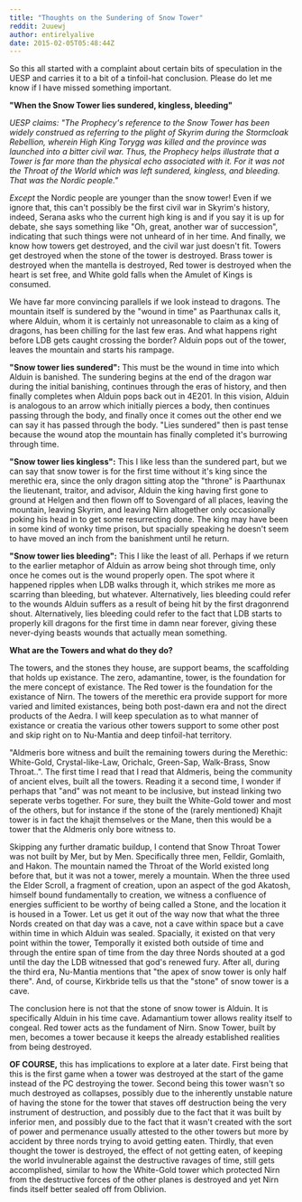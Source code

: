 ```yaml
---
title: "Thoughts on the Sundering of Snow Tower"
reddit: 2uuewj
author: entirelyalive
date: 2015-02-05T05:48:44Z
---
```


So this all started with a complaint about certain bits of speculation in the UESP and carries it to a bit of a tinfoil-hat conclusion. Please do let me know if I have missed something important.

**"When the Snow Tower lies sundered, kingless, bleeding"**

*UESP claims: "The Prophecy's reference to the Snow Tower has been widely construed as referring to the plight of Skyrim during the Stormcloak Rebellion, wherein High King Torygg was killed and the province was launched into a bitter civil war. Thus, the Prophecy helps illustrate that a Tower is far more than the physical echo associated with it. For it was not the Throat of the World which was left sundered, kingless, and bleeding. That was the Nordic people."*

*Except* the Nordic people are younger than the snow tower! Even if we ignore that, this can't possibly be the first civil war in Skyrim's history, indeed, Serana asks who the current high king is and if you say it is up for debate, she says something like "Oh, great, another war of succession", indicating that such things were not unheard of in her time. And finally, we know how towers get destroyed, and the civil war just doesn't fit. Towers get destroyed when the stone of the tower is destroyed. Brass tower is destroyed when the mantella is destroyed, Red tower is destroyed when the heart is set free, and White gold falls when the Amulet of Kings is consumed.
 
We have far more convincing parallels if we look instead to dragons. The mountain itself is sundered by the "wound in time" as Paarthunax calls it, where Alduin, whom it is certainly not unreasonable to claim as a king of dragons,  has been chilling for the last few eras. And what happens right before LDB gets caught crossing the border? Alduin pops out of the tower, leaves the mountain and starts his rampage.

**"Snow tower lies sundered":** This must be the wound in time into which Alduin is banished. The sundering begins at the end of the dragon war during the initial banishing, continues through the eras of history, and then finally completes when Alduin pops back out in 4E201. In this vision, Alduin is analogous to an arrow which initially pierces a body, then continues passing through the body, and finally once it comes out the other end we can say it has passed through the body. "Lies sundered" then is past tense because the wound atop the mountain has finally completed it's burrowing through time.


**"Snow tower lies kingless":** This I like less than the sundered part, but we can say that snow tower is for the first time without it's king since the merethic era, since the only dragon sitting atop the "throne" is Paarthunax the lieutenant, traitor, and  advisor, Alduin the king having first gone to ground at Helgen and then flown off to Sovengard of all places, leaving the mountain, leaving Skyrim, and leaving Nirn altogether only occasionally poking his head in to get some resurrecting done. The king may have been in some kind of wonky time prison, but spacially speaking he doesn't seem to have moved an inch from the banishment until he return.


**"Snow tower lies bleeding":** This I like the least of all. Perhaps if we return to the earlier metaphor of Alduin as arrow being shot through time, only once he comes out is the wound properly open. The spot where it happened ripples when LDB walks through it, which strikes me more as scarring than bleeding, but whatever. Alternatively, lies bleeding could refer to the wounds Alduin suffers as a result of being hit by the first dragonrend shout. Alternatively, lies bleeding could refer to the fact that LDB starts to properly kill dragons for the first time in damn near forever, giving these never-dying beasts wounds that actually mean something.


**What are the Towers and what do they do?**

The towers, and the stones they house, are support beams, the scaffolding that holds up existance. The zero, adamantine, tower, is the foundation for the mere concept of existance. The Red tower is the foundation for the existance of Nirn. The towers of the merethic era provide support for more varied and limited existances, being both post-dawn era and not the direct products of the Aedra. I will keep speculation as to what manner of existance or creatia the various other towers support to some other post and skip right on to Nu-Mantia and deep tinfoil-hat territory.


"Aldmeris bore witness and built the remaining towers during the Merethic: White-Gold, Crystal-like-Law, Orichalc, Green-Sap, Walk-Brass, Snow Throat..". The first time I read that I read that Aldmeris, being the community of ancient elves, built all the towers. Reading it a second time, I wonder if perhaps that "and" was not meant to be inclusive, but instead linking two seperate verbs together. For sure, they built the White-Gold tower and most of the others, but for instance if the stone of the (rarely mentioned) Khajit tower is in fact the khajit themselves or the Mane, then this would be a tower that the Aldmeris only bore witness to.


Skipping any further dramatic buildup, I contend that Snow Throat Tower was not built by Mer, but by Men. Specifically three men, Felldir, Gomlaith, and Hakon. The mountain named the Throat of the World existed long before that, but it was not a tower, merely a mountain. When the three used the Elder Scroll, a fragment of creation, upon an aspect of the god Akatosh, himself bound fundamentally to creation, we witness a confluence of energies sufficient to be worthy of being called a Stone, and the location it is housed in a Tower. Let us get it out of the way now that what the three Nords created on that day was a cave, not a cave within space but a cave within time in which Alduin was sealed. Spacially, it existed on that very point within the tower, Temporally it existed both outside of time and through the entire span of time from the day three Nords shouted at a god until the day the LDB witnessed that god's renewed fury. After all, during the third era, Nu-Mantia mentions that "the apex of snow tower is only half there". And, of course, Kirkbride tells us that the "stone" of snow tower is a cave.


The conclusion here is not that the stone of snow tower is Alduin. It is specifically Alduin in his time cave. Adamantium tower allows reality itself to congeal. Red tower acts as the fundament of Nirn. Snow Tower, built by men, becomes a tower because it keeps the already established realities from being destroyed.


**OF COURSE,** this has implications to explore at a later date. First being that this is the first game when a tower was destroyed at the start of the game instead of the PC destroying the tower. Second being this tower wasn't so much destroyed as collapses, possibly due to the inherently unstable nature of having the stone for the tower that staves off destruction being the very instrument of destruction, and possibly due to the fact that it was built by inferior men, and possibly due to the fact that it wasn't created with the sort of power and permenance usually attested to the other towers but more by accident by three nords trying to avoid getting eaten. Thirdly, that even thought the tower is destroyed, the effect of not getting eaten, of keeping the world invulnerable against the destructive ravages of time, still gets accomplished, similar to how the White-Gold tower which protected Nirn from the destructive forces of the other planes is destroyed and yet Nirn finds itself better sealed off from Oblivion.
